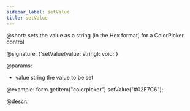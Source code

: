 ```yaml
---
sidebar_label: setValue
title: setValue
---          
```


@short: sets the value as a string (in the Hex format) for a ColorPicker control

@signature: {'setValue(value: string): void;'}

@params:
- value     string     the value to be set  


@example:
form.getItem("colorpicker").setValue("#02F7C6");



@descr:


